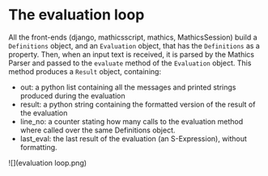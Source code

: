 

The evaluation loop
===================

All the front-ends (django, mathicsscript, mathics, MathicsSession)
build a `Definitions` object, and an `Evaluation` object, that has
the `Definitions` as a property. Then, when an input text is received,
it is parsed by the Mathics Parser and passed to the `evaluate` method
of the `Evaluation` object. This method produces a `Result` object, containing:
* out:  a python list containing all the messages and printed strings produced
  during the evaluation
* result: a python string containing the formatted version of the result of the evaluation
* line_no: a counter stating how many calls to the evaluation method where called over the same Definitions object.
* last_eval: the last result of the evaluation (an S-Expression), without formatting.




![](evaluation loop.png)
